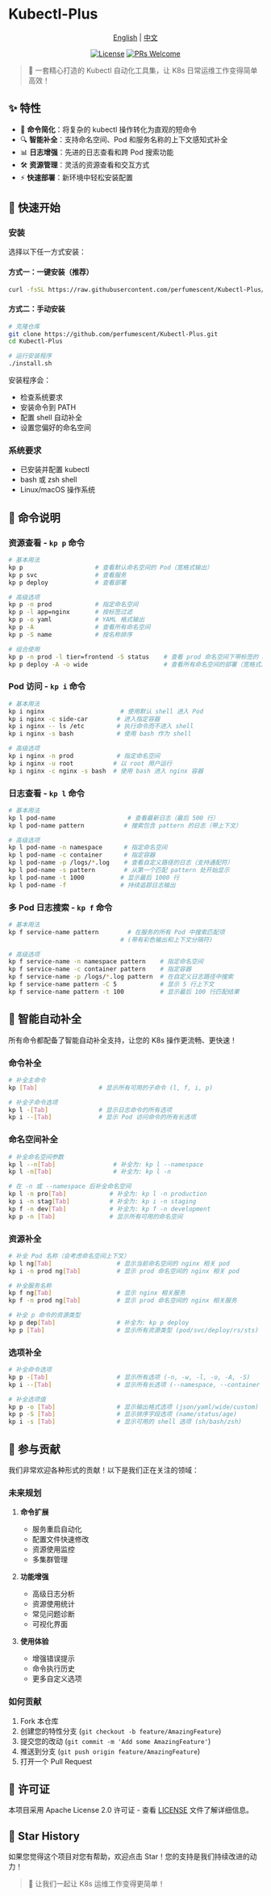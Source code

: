 # Kubectl-Plus

<div align="center">

[English](README.md) | [中文](README_zh.md)

[![License](https://img.shields.io/badge/license-Apache%202.0-blue.svg)](LICENSE)
[![PRs Welcome](https://img.shields.io/badge/PRs-welcome-brightgreen.svg)](https://github.com/perfumescent/kubectl-plus/pulls)

</div>

> 🎯 一套精心打造的 Kubectl 自动化工具集，让 K8s 日常运维工作变得简单高效！

## ✨ 特性

- 🚀 **命令简化**：将复杂的 kubectl 操作转化为直观的短命令
- 🔍 **智能补全**：支持命名空间、Pod 和服务名称的上下文感知式补全
- 📊 **日志增强**：先进的日志查看和跨 Pod 搜索功能
- 🛠️ **资源管理**：灵活的资源查看和交互方式
- ⚡ **快速部署**：新环境中轻松安装配置

## 🚀 快速开始

### 安装

选择以下任一方式安装：

#### 方式一：一键安装（推荐）
```bash
curl -fsSL https://raw.githubusercontent.com/perfumescent/Kubectl-Plus/main/install.sh | bash
```

#### 方式二：手动安装
```bash
# 克隆仓库
git clone https://github.com/perfumescent/Kubectl-Plus.git
cd Kubectl-Plus

# 运行安装程序
./install.sh
```

安装程序会：
- 检查系统要求
- 安装命令到 PATH
- 配置 shell 自动补全
- 设置您偏好的命名空间

### 系统要求
- 已安装并配置 kubectl
- bash 或 zsh shell
- Linux/macOS 操作系统

## 🎯 命令说明

### 资源查看 - `kp p` 命令
```bash
# 基本用法
kp p                    # 查看默认命名空间的 Pod（宽格式输出）
kp p svc                # 查看服务
kp p deploy             # 查看部署

# 高级选项
kp p -n prod            # 指定命名空间
kp p -l app=nginx       # 按标签过滤
kp p -o yaml            # YAML 格式输出
kp p -A                 # 查看所有命名空间
kp p -S name            # 按名称排序

# 组合使用
kp p -n prod -l tier=frontend -S status    # 查看 prod 命名空间下带标签的 Pod 并排序
kp p deploy -A -o wide                     # 查看所有命名空间的部署（宽格式）
```

### Pod 访问 - `kp i` 命令
```bash
# 基本用法
kp i nginx                     # 使用默认 shell 进入 Pod
kp i nginx -c side-car        # 进入指定容器
kp i nginx -- ls /etc         # 执行命令而不进入 shell
kp i nginx -s bash            # 使用 bash 作为 shell

# 高级选项
kp i nginx -n prod            # 指定命名空间
kp i nginx -u root           # 以 root 用户运行
kp i nginx -c nginx -s bash  # 使用 bash 进入 nginx 容器
```

### 日志查看 - `kp l` 命令
```bash
# 基本用法
kp l pod-name                    # 查看最新日志（最后 500 行）
kp l pod-name pattern           # 搜索包含 pattern 的日志（带上下文）

# 高级选项
kp l pod-name -n namespace      # 指定命名空间
kp l pod-name -c container      # 指定容器
kp l pod-name -p /logs/*.log    # 查看自定义路径的日志（支持通配符）
kp l pod-name -s pattern        # 从第一个匹配 pattern 处开始显示
kp l pod-name -t 1000          # 显示最后 1000 行
kp l pod-name -f               # 持续追踪日志输出
```

### 多 Pod 日志搜索 - `kp f` 命令
```bash
# 基本用法
kp f service-name pattern        # 在服务的所有 Pod 中搜索匹配项
                               # (带有彩色输出和上下文分隔符)

# 高级选项
kp f service-name -n namespace pattern    # 指定命名空间
kp f service-name -c container pattern    # 指定容器
kp f service-name -p /logs/*.log pattern  # 在自定义日志路径中搜索
kp f service-name pattern -C 5            # 显示 5 行上下文
kp f service-name pattern -t 100          # 显示最后 100 行匹配结果
```

## 🔮 智能自动补全

所有命令都配备了智能自动补全支持，让您的 K8s 操作更流畅、更快速！

### 命令补全
```bash
# 补全主命令
kp [Tab]                 # 显示所有可用的子命令 (l, f, i, p)

# 补全子命令选项
kp l -[Tab]              # 显示日志命令的所有选项
kp i --[Tab]             # 显示 Pod 访问命令的所有长选项
```

### 命名空间补全
```bash
# 补全命名空间参数
kp l --n[Tab]                # 补全为: kp l --namespace
kp l -n[Tab]                 # 补全为: kp l -n

# 在 -n 或 --namespace 后补全命名空间
kp l -n pro[Tab]            # 补全为: kp l -n production
kp i -n stag[Tab]           # 补全为: kp i -n staging
kp f -n dev[Tab]            # 补全为: kp f -n development
kp p -n [Tab]               # 显示所有可用的命名空间
```

### 资源补全
```bash
# 补全 Pod 名称（会考虑命名空间上下文）
kp l ng[Tab]                  # 显示当前命名空间的 nginx 相关 pod
kp i -n prod ng[Tab]          # 显示 prod 命名空间的 nginx 相关 pod

# 补全服务名称
kp f ng[Tab]                  # 显示 nginx 相关服务
kp f -n prod ng[Tab]          # 显示 prod 命名空间的 nginx 相关服务

# 补全 p 命令的资源类型
kp p dep[Tab]                 # 补全为: kp p deploy
kp p [Tab]                    # 显示所有资源类型 (pod/svc/deploy/rs/sts)
```

### 选项补全
```bash
# 补全命令选项
kp p -[Tab]                   # 显示所有选项 (-n, -w, -l, -o, -A, -S)
kp i --[Tab]                  # 显示所有长选项 (--namespace, --container 等)

# 补全选项值
kp p -o [Tab]                 # 显示输出格式选项 (json/yaml/wide/custom)
kp p -S [Tab]                 # 显示排序字段选项 (name/status/age)
kp i -s [Tab]                 # 显示可用的 shell 选项 (sh/bash/zsh)
```

## 🤝 参与贡献

我们非常欢迎各种形式的贡献！以下是我们正在关注的领域：

### 未来规划

1. **命令扩展**
   - 服务重启自动化
   - 配置文件快速修改
   - 资源使用监控
   - 多集群管理

2. **功能增强**
   - 高级日志分析
   - 资源使用统计
   - 常见问题诊断
   - 可视化界面

3. **使用体验**
   - 增强错误提示
   - 命令执行历史
   - 更多自定义选项

### 如何贡献

1. Fork 本仓库
2. 创建您的特性分支 (`git checkout -b feature/AmazingFeature`)
3. 提交您的改动 (`git commit -m 'Add some AmazingFeature'`)
4. 推送到分支 (`git push origin feature/AmazingFeature`)
5. 打开一个 Pull Request

## 📝 许可证

本项目采用 Apache License 2.0 许可证 - 查看 [LICENSE](LICENSE) 文件了解详细信息。

## 🌟 Star History

如果您觉得这个项目对您有帮助，欢迎点击 Star！您的支持是我们持续改进的动力！

> 🎉 让我们一起让 K8s 运维工作变得更简单！
